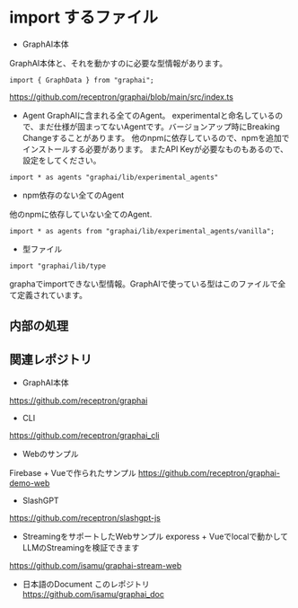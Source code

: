 

# import するファイル

- GraphAI本体

GraphAI本体と、それを動かすのに必要な型情報があります。
```
import { GraphData } from "graphai";
```

https://github.com/receptron/graphai/blob/main/src/index.ts


- Agent
GraphAIに含まれる全てのAgent。
experimentalと命名しているので、まだ仕様が固まってないAgentです。バージョンアップ時にBreaking Changeすることがあります。
他のnpmに依存しているので、npmを追加でインストールする必要があります。
またAPI Keyが必要なものもあるので、設定をしてください。

```
import * as agents "graphai/lib/experimental_agents"
```

- npm依存のない全てのAgent

他のnpmに依存していない全てのAgent.

```
import * as agents from "graphai/lib/experimental_agents/vanilla";
```

- 型ファイル



```
import "graphai/lib/type
```

graphaでimportできない型情報。GraphAIで使っている型はこのファイルで全て定義されています。


## 内部の処理


## 関連レポジトリ

- GraphAI本体

https://github.com/receptron/graphai

- CLI

https://github.com/receptron/graphai_cli

- Webのサンプル

Firebase + Vueで作られたサンプル
https://github.com/receptron/graphai-demo-web

- SlashGPT

https://github.com/receptron/slashgpt-js

- StreamingをサポートしたWebサンプル
exporess + Vueでlocalで動かしてLLMのStreamingを検証できます

https://github.com/isamu/graphai-stream-web

- 日本語のDocument
このレポジトリ
https://github.com/isamu/graphai_doc